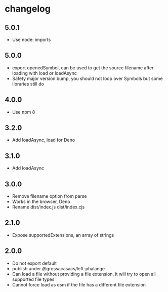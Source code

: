 # changelog

## 5.0.1

 * Use node: imports

## 5.0.0

 * export openedSymbol, can be used to get the source filename after loading with load or loadAsync
 * Safety major version bump, you should not loop over Symbols but some libraries still do

## 4.0.0

 * Use npm 8

## 3.2.0

 * Add loadAsync, load for Deno

## 3.1.0

 * Add loadAsync


## 3.0.0

 * Remove filename option from parse
 * Works in the browser, Deno
 * Rename dist/index.js dist/index.cjs

## 2.1.0

 * Expose supportedExtensions, an array of strings

## 2.0.0

 * Do not export default
 * publish under @grossacasacs/left-phalange
 * Can load a file without providing a file extension, it will try to open all supported file types
 * Cannot force load as esm if the file has a different file extension
